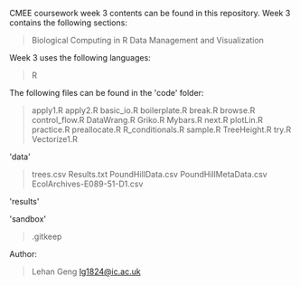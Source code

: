 CMEE coursework week 3 contents can be found in this repository.
Week 3 contains the following sections:
> Biological Computing in R
> Data Management and Visualization

Week 3 uses the following languages:
> R

The following files can be found in the 'code' folder:
> apply1.R
> apply2.R
> basic_io.R
> boilerplate.R
> break.R
> browse.R
> control_flow.R
> DataWrang.R
> Griko.R
> Mybars.R
> next.R
> plotLin.R
> practice.R
> preallocate.R
> R_conditionals.R
> sample.R
> TreeHeight.R
> try.R
> Vectorize1.R

'data'
> trees.csv
> Results.txt
> PoundHillData.csv
> PoundHillMetaData.csv
> EcolArchives-E089-51-D1.csv

'results'

'sandbox'
> .gitkeep

Author:
> Lehan Geng
> lg1824@ic.ac.uk
